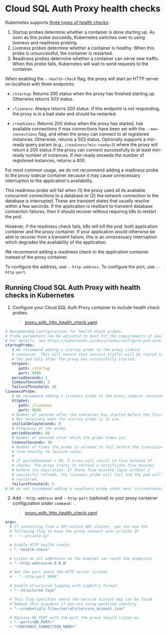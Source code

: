 # Cloud SQL Auth Proxy health checks

Kubernetes supports [three types of health checks][k8s-docs]:

1. Startup probes determine whether a container is done starting up. As soon as
   this probe succeeds, Kubernetes switches over to using liveness and readiness
   probing.
2. Liveness probes determine whether a container is healthy. When this probe is
   unsuccessful, the container is restarted.
3. Readiness probes determine whether a container can serve new traffic. When
   this probe fails, Kubernetes will wait to send requests to the container.

[k8s-docs]: https://kubernetes.io/docs/tasks/configure-pod-container/configure-liveness-readiness-startup-probes/

When enabling the `--health-check` flag, the proxy will start an HTTP server on
localhost with three endpoints:

- `/startup`: Returns 200 status when the proxy has finished starting up.
Otherwise returns 503 status.

- `/liveness`: Always returns 200 status. If this endpoint is not responding,
the proxy is in a bad state and should be restarted.

- `/readiness`: Returns 200 status when the proxy has started, has available
  connections if max connections have been set with the `--max-connections`
  flag, and when the proxy can connect to all registered instances. Otherwise,
  returns a 503 status. Optionally supports a min-ready query param (e.g.,
  `/readiness?min-ready=3`) where the proxy will return a 200 status if the
  proxy can connect successfully to at least min-ready number of instances. If
  min-ready exceeds the number of registered instances, returns a 400.

For most common usage, we do not recommend adding a readiness probe to the 
proxy sidecar container because it may cause unnecessary interruption to the
application's availability.

This readiness probe will fail when (1) the proxy used all its available
concurrent connections to a database or (2) the network connection
to the database is interrupted. These are transient states
that usually resolve within a few seconds. If the application is resilliant to
transient database connection failures, then it should recover without requiring
k8s to restart the pod. 

However, if the readiness check fails, k8s will kill the pod: both application
container and the proxy container. If your application would otherwise be able
to recover from a transient failure, this is an unnecessary interruption which
degrades the availability of the application.

We recommend adding a readiness check to the application container instead of
the proxy container.

To configure the address, use `--http-address`. To configure the port, use
`--http-port`.

## Running Cloud SQL Auth Proxy with health checks in Kubernetes
1. Configure your Cloud SQL Auth Proxy container to include health check probes.
    > [proxy_with_http_health_check.yaml](proxy_with_http_health_check.yaml#L77-L111)
```yaml
# Recommended configurations for health check probes.
# Probe parameters can be adjusted to best fit the requirements of your application.
# For details, see https://kubernetes.io/docs/tasks/configure-pod-container/configure-liveness-readiness-startup-probes/
startupProbe:
   # We recommend adding a startup probe to the proxy sidecar
   # container. This will ensure that service traffic will be routed to
   # the pod only after the proxy has successfully started.
   httpGet:
      path: /startup
      port: 9090
   periodSeconds: 1
   timeoutSeconds: 5
   failureThreshold: 20
livenessProbe:
   # We recommend adding a liveness probe to the proxy sidecar container.
   httpGet:
      path: /liveness
      port: 9090
   # Number of seconds after the container has started before the first probe is scheduled. Defaults to 0.
   # Not necessary when the startup probe is in use.
   initialDelaySeconds: 0
   # Frequency of the probe.
   periodSeconds: 60
   # Number of seconds after which the probe times out.
   timeoutSeconds: 30
   # Number of times the probe is allowed to fail before the transition
   # from healthy to failure state.
   #
   # If periodSeconds = 60, 5 tries will result in five minutes of
   # checks. The proxy starts to refresh a certificate five minutes
   # before its expiration. If those five minutes lapse without a
   # successful refresh, the liveness probe will fail and the pod will be
   # restarted.
   failureThreshold: 5
# We do not recommend adding a readiness probe under most circumstances
```

2. Add `--http-address` and `--http-port` (optional) to your
   proxy container configuration under `command: `.
    > [proxy_with_http_health_check.yaml](proxy_with_http_health_check.yaml#L53-L76)

```yaml
args:
  # If connecting from a VPC-native GKE cluster, you can use the
  # following flag to have the proxy connect over private IP
  # - "--private-ip"

  # Enable HTTP health checks
  - "--health-check"

  # Listen on all addresses so the kubelet can reach the endpoints
  - "--http-address=0.0.0.0"

  # Set the port where the HTTP server listens
  # - "--http-port 9090"

  # Enable structured logging with LogEntry format:
  - "--structured-logs"

  # This flag specifies where the service account key can be found
  # Remove this argument if you are using workload identity
  - "--credentials-file=/secrets/service_account.json"

  # Replace DB_PORT with the port the proxy should listen on
  - "--port=<DB_PORT>"
  - "<INSTANCE_CONNECTION_NAME>"
```
